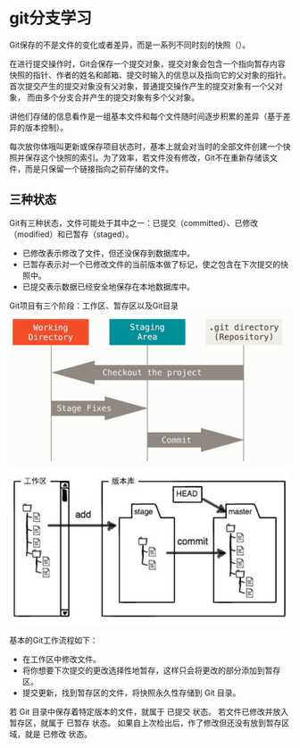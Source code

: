 # git分支学习

Git保存的不是文件的变化或者差异，而是一系列不同时刻的快照（）。

在进行提交操作时，Git会保存一个提交对象，提交对象会包含一个指向暂存内容快照的指针、作者的姓名和邮箱、提交时输入的信息以及指向它的父对象的指针。 首次提交产生的提交对象没有父对象，普通提交操作产生的提交对象有一个父对象， 而由多个分支合并产生的提交对象有多个父对象。

讲他们存储的信息看作是一组基本文件和每个文件随时间逐步积累的差异（基于差异的版本控制）。

每次放你体哦叫更新或保存项目状态时，基本上就会对当时的全部文件创建一个快照并保存这个快照的索引。为了效率，若文件没有修改，Git不在重新存储该文件，而是只保留一个链接指向之前存储的文件。

## 三种状态

Git有三种状态，文件可能处于其中之一：已提交（committed）、已修改（modified）和已暂存（staged）。

- 已修改表示修改了文件，但还没保存到数据库中。
- 已暂存表示对一个已修改文件的当前版本做了标记，使之包含在下次提交的快照中。
- 已提交表示数据已经安全地保存在本地数据库中。

Git项目有三个阶段：工作区、暂存区以及Git目录
![picture](./../图片/git图片/git分支1.png)
![picture](./../图片/git图片/git分支2.png)

基本的Git工作流程如下：

- 在工作区中修改文件。
- 将你想要下次提交的更改选择性地暂存，这样只会将更改的部分添加到暂存区。
- 提交更新，找到暂存区的文件，将快照永久性存储到 Git 目录。

若 Git 目录中保存着特定版本的文件，就属于 已提交 状态。 若文件已修改并放入暂存区，就属于 已暂存 状态。 如果自上次检出后，作了修改但还没有放到暂存区域，就是 已修改 状态。
